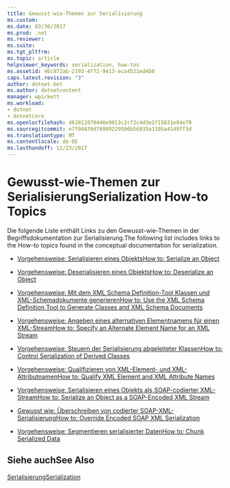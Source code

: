 ```yaml
---
title: Gewusst-wie-Themen zur Serialisierung
ms.custom: 
ms.date: 03/30/2017
ms.prod: .net
ms.reviewer: 
ms.suite: 
ms.tgt_pltfrm: 
ms.topic: article
helpviewer_keywords: serialization, how-tos
ms.assetid: 46c972ab-2193-4f72-9413-eca4521ed4b0
caps.latest.revision: "3"
author: dotnet-bot
ms.author: dotnetcontent
manager: wpickett
ms.workload:
- dotnet
- dotnetcore
ms.openlocfilehash: 462812070446e9013c2cf2c4d3e2f15831e84e70
ms.sourcegitcommit: e7f04439d78909229506b56935a1105a4149ff3d
ms.translationtype: MT
ms.contentlocale: de-DE
ms.lasthandoff: 12/23/2017
---
```

# <a name="serialization-how-to-topics"></a><span data-ttu-id="71eed-102">Gewusst-wie-Themen zur Serialisierung</span><span class="sxs-lookup"><span data-stu-id="71eed-102">Serialization How-to Topics</span></span>
<span data-ttu-id="71eed-103">Die folgende Liste enthält Links zu den Gewusst-wie-Themen in der Begriffsdokumentation zur Serialisierung.</span><span class="sxs-lookup"><span data-stu-id="71eed-103">The following list includes links to the How-to topics found in the conceptual documentation for serialization.</span></span>  
  
-   [<span data-ttu-id="71eed-104">Vorgehensweise: Serialisieren eines Objekts</span><span class="sxs-lookup"><span data-stu-id="71eed-104">How to: Serialize an Object</span></span>](../../../docs/standard/serialization/how-to-serialize-an-object.md)  
  
-   [<span data-ttu-id="71eed-105">Vorgehensweise: Deserialisieren eines Objekts</span><span class="sxs-lookup"><span data-stu-id="71eed-105">How to: Deserialize an Object</span></span>](../../../docs/standard/serialization/how-to-deserialize-an-object.md)  
  
-   [<span data-ttu-id="71eed-106">Vorgehensweise: Mit dem XML Schema Definition-Tool Klassen und XML-Schemadokumente generieren</span><span class="sxs-lookup"><span data-stu-id="71eed-106">How to: Use the XML Schema Definition Tool to Generate Classes and XML Schema Documents</span></span>](../../../docs/standard/serialization/xml-schema-def-tool-gen.md)  
  
-   [<span data-ttu-id="71eed-107">Vorgehensweise: Angeben eines alternativen Elementnamens für einen XML-Stream</span><span class="sxs-lookup"><span data-stu-id="71eed-107">How to: Specify an Alternate Element Name for an XML Stream</span></span>](../../../docs/standard/serialization/how-to-specify-an-alternate-element-name-for-an-xml-stream.md)  
  
-   [<span data-ttu-id="71eed-108">Vorgehensweise: Steuern der Serialisierung abgeleiteter Klassen</span><span class="sxs-lookup"><span data-stu-id="71eed-108">How to: Control Serialization of Derived Classes</span></span>](../../../docs/standard/serialization/how-to-control-serialization-of-derived-classes.md)  
  
-   [<span data-ttu-id="71eed-109">Vorgehensweise: Qualifizieren von XML-Element- und XML-Attributnamen</span><span class="sxs-lookup"><span data-stu-id="71eed-109">How to: Qualify XML Element and XML Attribute Names</span></span>](../../../docs/standard/serialization/how-to-qualify-xml-element-and-xml-attribute-names.md)  
  
-   [<span data-ttu-id="71eed-110">Vorgehensweise: Serialisieren eines Objekts als SOAP-codierter XML-Stream</span><span class="sxs-lookup"><span data-stu-id="71eed-110">How to: Serialize an Object as a SOAP-Encoded XML Stream</span></span>](../../../docs/standard/serialization/how-to-serialize-an-object-as-a-soap-encoded-xml-stream.md)  
  
-   [<span data-ttu-id="71eed-111">Gewusst wie: Überschreiben von codierter SOAP-XML-Serialisierung</span><span class="sxs-lookup"><span data-stu-id="71eed-111">How to: Override Encoded SOAP XML Serialization</span></span>](../../../docs/standard/serialization/how-to-override-encoded-soap-xml-serialization.md)  
  
-   [<span data-ttu-id="71eed-112">Vorgehensweise: Segmentieren serialisierter Daten</span><span class="sxs-lookup"><span data-stu-id="71eed-112">How to: Chunk Serialized Data</span></span>](../../../docs/standard/serialization/how-to-chunk-serialized-data.md)  
  
## <a name="see-also"></a><span data-ttu-id="71eed-113">Siehe auch</span><span class="sxs-lookup"><span data-stu-id="71eed-113">See Also</span></span>  
 [<span data-ttu-id="71eed-114">Serialisierung</span><span class="sxs-lookup"><span data-stu-id="71eed-114">Serialization</span></span>](../../../docs/standard/serialization/index.md)

